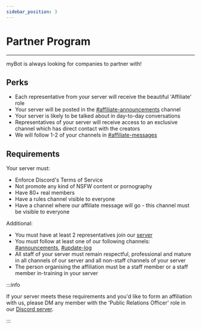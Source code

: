 ```yaml
---
sidebar_position: 3
---
```


# Partner Program

---

myBot is always looking for companies to partner with!

## Perks

- Each representative from your server will receive the beautiful 'Affiliate' role
- Your server will be posted in the [#affiliate-announcements](/discord) channel
- Your server is likely to be talked about in day-to-day conversations
- Representatives of your server will receive access to an exclusive channel which has direct contact with the creators
- We will follow 1-2 of your channels in [#affiliate-messages](/discord)

## Requirements

Your server must:

- Enforce Discord's Terms of Service
- Not promote any kind of NSFW content or pornography
- Have 80+ real members
- Have a rules channel visible to everyone
- Have a channel where our affiliate message will go - this channel must be visible to everyone

Additional:

- You must have at least 2 representatives join our [server](/discord)
- You must follow at least one of our following channels: [#announcements](/discord), [#update-log](/discord)
- All staff of your server must remain respectful, professional and mature in all channels of our server and all non-staff channels of your server
- The person organising the affiliation must be a staff member or a staff member in-training in your server

:::info

If your server meets these requirements and you'd like to form an affiliation with us, please DM any member with the 'Public Relations Officer' role in our [Discord server](/discord).

:::